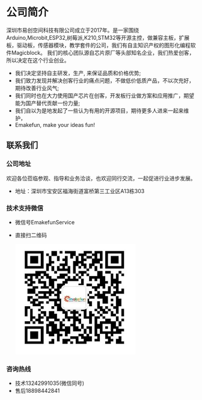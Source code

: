 # 公司简介

  深圳市易创空间科技有限公司成立于2017年。是一家围绕Arduino,Microbit,ESP32,树莓派,K210,STM32等开源主控，做兼容主板，扩展板，驱动板，传感器模块，教学套件的公司，我们有自主知识产权的图形化编程软件Magicblock。
我们的核心团队源自芯片原厂等头部知名企业，我们热爱创客，所以决定在这个行业创业。

- 我们决定坚持自主研发，生产, 来保证品质和价格优势;
- 我们致力发现并解决创客行业的痛点问题，不做低价低质产品，不以次充好，期待改善行业风气;
- 我们同时也在大力使用国产芯片在创客，开发板行业做方案和应用推广，期望能为国产替代贡献一份力量;
- 我们自以为是地发起了一些认为有用的开源项目，期待更多人进来一起来维护，
- Emakefun, make your ideas fun!  

## 联系我们

### 公司地址

欢迎各位莅临参观、指导和业务洽谈，也欢迎同行交流，一起促进行业进步发展。

- 地址：深圳市宝安区福海街道富桥第三工业区A13栋303

### 技术支持微信

- 微信号EmakefunService

- 直接扫二维码

  ![EM_VX](_media/EM_VX.jpg)

### 咨询热线

- 技术13242991035(微信同号)
- 售后18898442841
